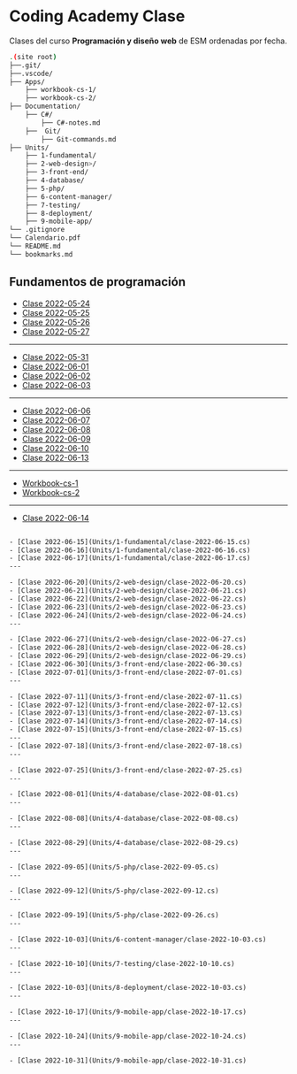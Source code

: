 # Coding Academy Clase

Clases del curso **Programación y diseño web** de ESM ordenadas por fecha.

```sh
.(site root)
├──.git/
├──.vscode/
├── Apps/
    ├── workbook-cs-1/
    ├── workbook-cs-2/
├── Documentation/
    ├── C#/
        ├── C#-notes.md
    ├──  Git/
        ├── Git-commands.md
├── Units/
    ├── 1-fundamental/
    ├── 2-web-design>/
    ├── 3-front-end/
    ├── 4-database/
    ├── 5-php/
    ├── 6-content-manager/
    ├── 7-testing/
    ├── 8-deployment/
    ├── 9-mobile-app/
└── .gitignore
└── Calendario.pdf
└── README.md
└── bookmarks.md
```

## Fundamentos de programación
- [Clase 2022-05-24](Units/1-fundamental/clase-2022-05-24.cs)
- [Clase 2022-05-25](Units/1-fundamental/clase-2022-05-25.cs)
- [Clase 2022-05-26](Units/1-fundamental/clase-2022-05-26.cs)
- [Clase 2022-05-27](Units/1-fundamental/clase-2022-05-27.cs)
---
- [Clase 2022-05-31](Units/1-fundamental/clase-2022-05-31.cs)
- [Clase 2022-06-01](Units/1-fundamental/clase-2022-06-01.cs)
- [Clase 2022-06-02](Units/1-fundamental/clase-2022-06-02.cs)
- [Clase 2022-06-03](Units/1-fundamental/clase-2022-06-03.cs)
---
- [Clase 2022-06-06](Units/1-fundamental/clase-2022-06-06.cs)
- [Clase 2022-06-07](Units/1-fundamental/clase-2022-06-07.cs)
- [Clase 2022-06-08](Units/1-fundamental/clase-2022-06-08.cs)
- [Clase 2022-06-09](Units/1-fundamental/clase-2022-06-09.cs)
- [Clase 2022-06-10](Units/1-fundamental/clase-2022-06-10.cs)
- [Clase 2022-06-13](Units/1-fundamental/clase-2022-06-13.cs)
---
- [Workbook-cs-1](Apps/workbook-cs-1//Program.cs)
- [Workbook-cs-2](Apps/workbook-cs-2//Program.cs)
---
- [Clase 2022-06-14](Units/1-fundamental/clase-2022-06-14.md)


```txt

- [Clase 2022-06-15](Units/1-fundamental/clase-2022-06-15.cs)
- [Clase 2022-06-16](Units/1-fundamental/clase-2022-06-16.cs)
- [Clase 2022-06-17](Units/1-fundamental/clase-2022-06-17.cs)
---

- [Clase 2022-06-20](Units/2-web-design/clase-2022-06-20.cs)
- [Clase 2022-06-21](Units/2-web-design/clase-2022-06-21.cs)
- [Clase 2022-06-22](Units/2-web-design/clase-2022-06-22.cs)
- [Clase 2022-06-23](Units/2-web-design/clase-2022-06-23.cs)
- [Clase 2022-06-24](Units/2-web-design/clase-2022-06-24.cs)
---

- [Clase 2022-06-27](Units/2-web-design/clase-2022-06-27.cs)
- [Clase 2022-06-28](Units/2-web-design/clase-2022-06-28.cs)
- [Clase 2022-06-29](Units/2-web-design/clase-2022-06-29.cs)
- [Clase 2022-06-30](Units/3-front-end/clase-2022-06-30.cs)
- [Clase 2022-07-01](Units/3-front-end/clase-2022-07-01.cs)
---

- [Clase 2022-07-11](Units/3-front-end/clase-2022-07-11.cs)
- [Clase 2022-07-12](Units/3-front-end/clase-2022-07-12.cs)
- [Clase 2022-07-13](Units/3-front-end/clase-2022-07-13.cs)
- [Clase 2022-07-14](Units/3-front-end/clase-2022-07-14.cs)
- [Clase 2022-07-15](Units/3-front-end/clase-2022-07-15.cs)
---
- [Clase 2022-07-18](Units/3-front-end/clase-2022-07-18.cs)
---

- [Clase 2022-07-25](Units/3-front-end/clase-2022-07-25.cs)
---

- [Clase 2022-08-01](Units/4-database/clase-2022-08-01.cs)
---

- [Clase 2022-08-08](Units/4-database/clase-2022-08-08.cs)
---

- [Clase 2022-08-29](Units/4-database/clase-2022-08-29.cs)
---

- [Clase 2022-09-05](Units/5-php/clase-2022-09-05.cs)
---

- [Clase 2022-09-12](Units/5-php/clase-2022-09-12.cs)
---

- [Clase 2022-09-19](Units/5-php/clase-2022-09-26.cs)
---

- [Clase 2022-10-03](Units/6-content-manager/clase-2022-10-03.cs)
---

- [Clase 2022-10-10](Units/7-testing/clase-2022-10-10.cs)
---

- [Clase 2022-10-03](Units/8-deployment/clase-2022-10-03.cs)
---

- [Clase 2022-10-17](Units/9-mobile-app/clase-2022-10-17.cs)
---

- [Clase 2022-10-24](Units/9-mobile-app/clase-2022-10-24.cs)
---

- [Clase 2022-10-31](Units/9-mobile-app/clase-2022-10-31.cs)

```
